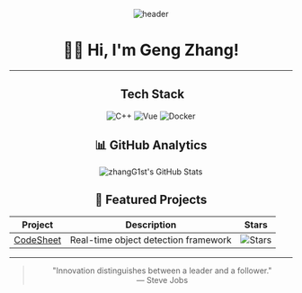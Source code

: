 <div align="center">

<!-- 顶部横幅图（可选） -->
![header](https://avatars.githubusercontent.com/u/68996079?v=4)

 
#  👨‍💻 Hi, I'm Geng Zhang!
 
---
 
## ️ Tech Stack 
![C++](https://simpleicons.org/simpleicons/00599C) 
![Vue](https://simpleicons.org/simpleicons/4FC08D)
![Docker](https://img.shields.io/badge/-Docker-2496ED?logo=docker&logoColor=white) 
 
## 📊 GitHub Analytics 
![zhangG1st's GitHub Stats](https://github-readme-stats.vercel.app/api?username=zhangG1st&show_icons=true&theme=radical)
 
##  🌟 Featured Projects
| Project | Description | Stars |
|---------|-------------|-------|
| [CodeSheet](https://github.com/zhangG1st/CodeSheet) | Real-time object detection framework | ![Stars](https://img.shields.io/github/stars/zhangG1st/CodeSheet)  |
 
---
 
> "Innovation distinguishes between a leader and a follower."  
> — Steve Jobs 
 
</div>
